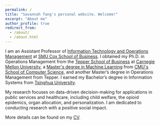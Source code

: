 ```yaml
---
permalink: /
title: "Savannah Tang's personal website. Welcome!"
excerpt: "About me"
author_profile: true
redirect_from: 
  - /about/
  - /about.html
---
```




I am an Assistant Professor of [Information Technology and Operations Management](https://www.smu.edu/cox/academics/information-technology-and-operations-management-department) at [SMU Cox School of Business](https://www.smu.edu/cox). I obtained my Ph.D. in Operations Management from the [Tepper School of Business](https://www.cmu.edu/tepper/) at [Carnegie Mellon University](https://www.cmu.edu/), a [Master's degree in Machine Learning](https://www.ml.cmu.edu/academics/machine-learning-masters-curriculum.html) from [CMU's School of Computer Science](https://www.cs.cmu.edu/), and another Master’s degree in Operations Management from Tepper. I earned my Bachelor’s degree in Information Systems from [Tsinghua University](https://www.tsinghua.edu.cn/en/index.htm).

My research focuses on data-driven decision-making for applications in public services and healthcare, including child welfare, the opioid epidemics, organ allocation, and personalization. I am dedicated to conducting research with a positive social impact.

More details can be found on my [CV](../files/Tang_CV_11292024.pdf).
